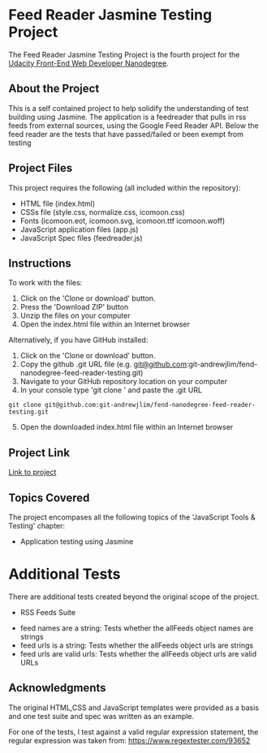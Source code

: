 # Feed Reader Jasmine Testing Project

The Feed Reader Jasmine Testing Project is the fourth project for the <a target="_blank" href="https://www.udacity.com/course/front-end-web-developer-nanodegree--nd001">Udacity Front-End Web Developer Nanodegree</a>.

## About the Project
This is a self contained project to help solidify the understanding of test building using Jasmine.
The application is a feedreader that pulls in rss feeds from external sources, using the Google Feed Reader API. Below the feed reader are the tests that have passed/failed or been exempt from testing

## Project Files
This project requires the following (all included within the repository):
* HTML file (index.html)
* CSSs file (style.css, normalize.css, icomoon.css)
* Fonts (icomoon.eot, icomoon.svg, icomoon.ttf icomoon.woff)
* JavaScript application files (app.js)
* JavaScript Spec files (feedreader.js)

## Instructions
To work with the files:
1. Click on the 'Clone or download' button.
2. Press the 'Download ZIP' button
3. Unzip the files on your computer
4. Open the index.html file within an Internet browser

Alternatively, if you have GitHub installed:
1. Click on the 'Clone or download' button.
2. Copy the github .git URL file (e.g. git@github.com:git-andrewjlim/fend-nanodegree-feed-reader-testing.git)
3. Navigate to your GitHub repository location on your computer
4. In your console type 'git clone ' and paste the .git URL
```
git clone git@github.com:git-andrewjlim/fend-nanodegree-feed-reader-testing.git
```
5. Open the downloaded index.html file within an Internet browser

## Project Link
[Link to project](https://git-andrewjlim.github.io/fend-nanodegree-feed-reader-testing/)

## Topics Covered
The project encompases all the following topics of the 'JavaScript Tools & Testing' chapter:
* Application testing using Jasmine

# Additional Tests
There are additional tests created beyond the original scope of the project.
* RSS Feeds Suite
- feed names are a string: Tests whether the allFeeds object names are strings
- feed urls is a string: Tests whether the allFeeds object urls are strings
- feed urls are valid urls: Tests whether the allFeeds object urls are valid URLs

## Acknowledgments
The original HTML,CSS and JavaScript templates were provided as a basis and one test suite and spec was written as an example.

For one of the tests, I test against a valid regular expression statement, the regular expression was taken from: https://www.regextester.com/93652